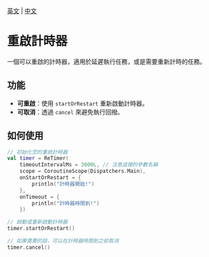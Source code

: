 [英文](README.md) | [中文](README_zh.md)
# 重啟計時器
一個可以重啟的計時器，適用於延遲執行任務，或是需要重新計時的任務。

## 功能
- **可重啟**：使用 `startOrRestart` 重新啟動計時器。
- **可取消**：透過 `cancel` 來避免執行回撥。

## 如何使用
```kotlin
// 初始化您的重啟計時器
val timer = ReTimer(
    timeoutIntervalMs = 3000L, // 注意這裡的參數名稱
    scope = CoroutineScope(Dispatchers.Main),
    onStartOrRestart = {
        println("計時器開始!")
    },
    onTimeout = { 
        println("計時器時間到!") 
    })

// 啟動或重新啟動計時器
timer.startOrRestart()

// 如果需要的話，可以在計時器時間到之前取消
timer.cancel()
```